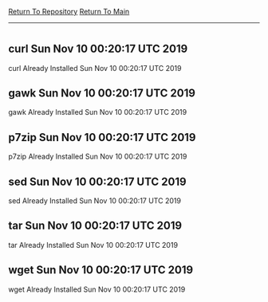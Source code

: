 [Return To Repository](https://github.com/deathbybandaid/piholeparser/)
[Return To Main](https://github.com/deathbybandaid/piholeparser/blob/master/RecentRunLogs/Mainlog.md)
____________________________________
# 
## curl Sun Nov 10 00:20:17 UTC 2019
curl Already Installed Sun Nov 10 00:20:17 UTC 2019
## gawk Sun Nov 10 00:20:17 UTC 2019
gawk Already Installed Sun Nov 10 00:20:17 UTC 2019
## p7zip Sun Nov 10 00:20:17 UTC 2019
p7zip Already Installed Sun Nov 10 00:20:17 UTC 2019
## sed Sun Nov 10 00:20:17 UTC 2019
sed Already Installed Sun Nov 10 00:20:17 UTC 2019
## tar Sun Nov 10 00:20:17 UTC 2019
tar Already Installed Sun Nov 10 00:20:17 UTC 2019
## wget Sun Nov 10 00:20:17 UTC 2019
wget Already Installed Sun Nov 10 00:20:17 UTC 2019
